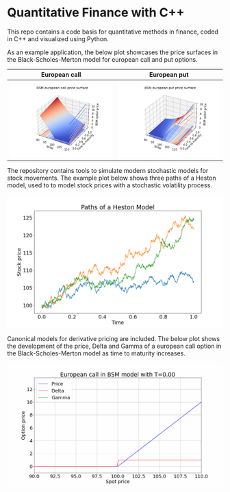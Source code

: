 # Quantitative Finance with C++
This repo contains a code basis for quantitative methods in finance, coded in C++ and visualized using Python. 

As an example application, the below plot showcases the price surfaces in the Black-Scholes-Merton model for european call and put options.

European call             |  European put
:-------------------------:|:-------------------------:
![Call](Plots/priceSurface.png) |  ![Put](Plots/priceSurfacePut.png)


The repository contains tools to simulate modern stochastic models for stock movements. The example plot below shows three paths of a Heston model, used to to model stock prices with a stochastic volatility process.


![Heston model paths.](Plots/stockPath.png)

Canonical models for derivative pricing are included. The below plot shows the development of the price, Delta and Gamma of a european call option in the Black-Scholes-Merton model as time to maturity increases.

![European call option in BSM model.](Plots/optionPrice.gif)
